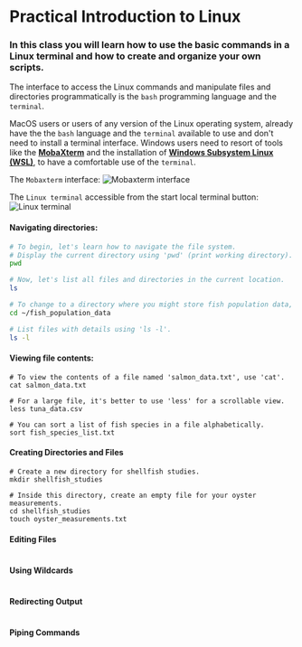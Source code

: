 
# Practical Introduction to Linux
### In this class you will learn how to use the basic commands in a Linux terminal and how to create and organize your own scripts.

The interface to access the Linux commands and manipulate files and directories programmatically is the `bash` programming language and the `terminal`.

MacOS users or users of any version of the Linux operating system, already have the the `bash` language and the `terminal` available to use and don't need to install a terminal interface.
Windows users need to resort of tools like the **[MobaXterm](https://mobaxterm.mobatek.net)** and the installation of **[Windows Subsystem Linux (WSL)]( https://apps.microsoft.com/detail/9mttcl66cpxj)**, to have a comfortable use of the `terminal`.

The `Mobaxterm` interface:
![Mobaxterm interface](https://raw.githubusercontent.com/bioinfo-arctic/FSK2053/21259f727920e31d7851b150695337ae69844f38/Spring_2024/images/mobaxterm_interface_picture.png)

The `Linux terminal` accessible from the start local terminal button:
![Linux terminal](https://raw.githubusercontent.com/bioinfo-arctic/FSK2053/main/Spring_2024/images/mobaxterm_terminal_picture.png)

#### Navigating directories:
```bash
# To begin, let's learn how to navigate the file system.
# Display the current directory using 'pwd' (print working directory).
pwd

# Now, let's list all files and directories in the current location.
ls

# To change to a directory where you might store fish population data, use 'cd'.
cd ~/fish_population_data

# List files with details using 'ls -l'.
ls -l
```

#### Viewing file contents:
```
# To view the contents of a file named 'salmon_data.txt', use 'cat'.
cat salmon_data.txt

# For a large file, it's better to use 'less' for a scrollable view.
less tuna_data.csv

# You can sort a list of fish species in a file alphabetically.
sort fish_species_list.txt
```

#### Creating Directories and Files
```
# Create a new directory for shellfish studies.
mkdir shellfish_studies

# Inside this directory, create an empty file for your oyster measurements.
cd shellfish_studies
touch oyster_measurements.txt
```

#### Editing Files
```

```

#### Using Wildcards

```
```

#### Redirecting Output
```
```

#### Piping Commands
```
```

#### 
```
```

#### 
```
```

